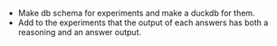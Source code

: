 - Make db schema for experiments and make a duckdb for them.
- Add to the experiments that the output of each answers has both a reasoning and an answer output.